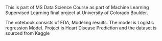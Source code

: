 This is part of MS Data Science Course as part of Machine Learning Supervised Learning final project at University of Colorado Boulder.

The notebook consists of EDA, Modeling results.
The model is Logistic regression Model.
Project is Heart Disease Prediction and the dataset is sourced from Kaggle

